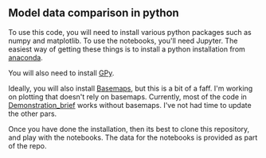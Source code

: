 ## Model data comparison in python

To use this code, you will need to install various python packages such as numpy and matplotlib. To use the notebooks, you'll need Jupyter. The easiest way of getting these things is to install a python installation from [anaconda](https://www.anaconda.com/download/#macos).

You will also need to install [GPy](https://github.com/SheffieldML/GPy).

Ideally, you will also install [Basemaps](https://matplotlib.org/basemap/), but this is a bit of a faff. I'm working on plotting that doesn't rely on basemaps. Currently, most of the code in [Demonstration_brief](notebooks/Demonstration_brief.ipynb) works without basemaps. I've not had time to update the other pars.

Once you have done the installation, then its best to clone this repository, and play with the notebooks. The data for the notebooks is provided as part of the repo.
